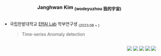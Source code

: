 <div align="center">
  
  ### Janghwan Kim <sub>(wodeyuzhou 我的宇宙)</sub>
    
  <a></a> 
  ---

</div>

- 국립한밭대학교 [EffAI Lab](https://effailab.hanbat.ac.kr) 학부연구생 <sub>(2023.08 ~ )</sub>
    >Time-series Anomaly detection

  <a></a> 
  ---
<a href="https://solved.ac/wodeyuzhou"><img align="right" src="http://mazassumnida.wtf/api/v2/generate_badge?boj=wodeyuzhou&theme=dark"/></a>

<div align="right">
  <img src="https://road-to-kaggle-grandmaster.vercel.app/api/badges/wodeyuzhou/competition/light">
  <img src="https://road-to-kaggle-grandmaster.vercel.app/api/badges/wodeyuzhou/datasets/light">
  <img src="https://road-to-kaggle-grandmaster.vercel.app/api/badges/wodeyuzhou/notebooks/light">
  <img src="https://road-to-kaggle-grandmaster.vercel.app/api/badges/wodeyuzhou/discussion/light">
</div>
